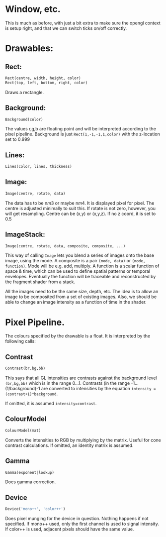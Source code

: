 # Window, etc.

This is much as before, with just a bit extra to make sure the opengl
context is setup right, and that we can switch ticks on/off correctly.

# Drawables:

## Rect:
```python
Rect(centre, width, height, color)
Rect(top, left, bottom, right, color)
```
Draws a rectangle.

## Background:
```python
Background(color)
```
The values r,g,b are floating point and will be interpreted according to the
pixel pipeline. Background is just `Rect(1,-1,-1,1,color)` with the z-location
set to 0.999

## Lines:
```python
Lines(color, lines, thickness)
```

## Image:
```python
Image(centre, rotate, data)
```
The data has to be n*m*3 or maybe n*m*4. It is displayed pixel for pixel. The
centre is adjusted minimally to suit this. If rotate is not zero, however, you
will get resampling. Centre can be (x,y) or (x,y,z). If no z coord, it is set to 
0.5

## ImageStack:
```python
Image(centre, rotate, data, composite, composite, ...)
```
This way of calling `Image` lets you blend a series of images onto the base
image, using the mode. A composite is a pair `(mode, data)` or `(mode, function)`. 
Mode will be e.g. add, multiply. A function is a scalar function of space & time,
which can be used to define spatial patterns or temporal envelopes. Eventually
the function will be traceable and reconstructed by the fragment shader from
a stack.

All the images need to be the same size, depth, etc. The idea is to allow an
image to be composited from a set of existing images. Also, we should be able
to change an image intensity as a function of time in the shader.


# Pixel Pipeline.

The colours specified by the drawable is a float. It is interpreted by the 
following calls:

## Contrast
```python
Contrast(br,bg,bb)
```
This says that all GL intensities are contrasts against the background 
level `(br,bg,bb)` which is in the range 0...1. Contrasts (in the range
-1...(1/background)-1 are converted to
intensities by the equation `intensity = (contrast+1)*background`.

If omitted, it is assumed `intensity=contrast`.

## ColourModel
```python
ColourModel(mat)
```
Converts the intensities to RGB by multiplying by the matrix. Useful for
cone contrast calculations. If omitted, an identity matrix is assumed.

## Gamma
```python
Gamma(exponent|lookup)
```
Does gamma correction.

## Device
```python
Device('mono++', 'color++')
```
Does pixel munging for the device in question. Nothing happens if not specified.
If mono++ used, only the first channel is used to signal intensity. If color++
is used, adjacent pixels should have the same value.


